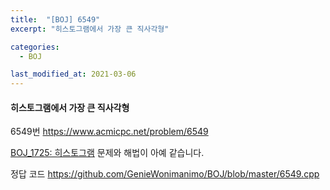 ```yaml
---
title:  "[BOJ] 6549"
excerpt: "히스토그램에서 가장 큰 직사각형"

categories:
  - BOJ

last_modified_at: 2021-03-06
---
```


#### 히스토그램에서 가장 큰 직사각형

6549번 <https://www.acmicpc.net/problem/6549>

[BOJ_1725: 히스토그램](https://geniewonimanimo.github.io/boj/1725/) 문제와 해법이 아예 같습니다.

정답 코드 <https://github.com/GenieWonimanimo/BOJ/blob/master/6549.cpp>